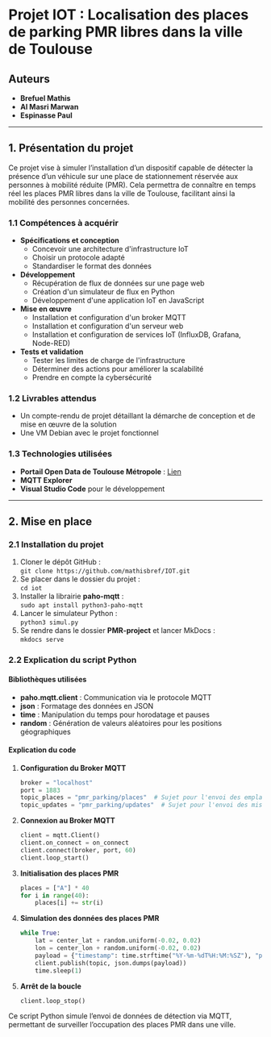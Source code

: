 # Projet IOT : Localisation des places de parking PMR libres dans la ville de Toulouse

## Auteurs
- **Brefuel Mathis**
- **Al Masri Marwan**
- **Espinasse Paul**

---

## 1. Présentation du projet

Ce projet vise à simuler l’installation d’un dispositif capable de détecter la présence d’un véhicule sur une place de stationnement réservée aux personnes à mobilité réduite (PMR). Cela permettra de connaître en temps réel les places PMR libres dans la ville de Toulouse, facilitant ainsi la mobilité des personnes concernées.

### 1.1 Compétences à acquérir

- **Spécifications et conception**
    - Concevoir une architecture d'infrastructure IoT
    - Choisir un protocole adapté
    - Standardiser le format des données
- **Développement**
    - Récupération de flux de données sur une page web
    - Création d'un simulateur de flux en Python
    - Développement d'une application IoT en JavaScript
- **Mise en œuvre**
    - Installation et configuration d'un broker MQTT
    - Installation et configuration d'un serveur web
    - Installation et configuration de services IoT (InfluxDB, Grafana, Node-RED)
- **Tests et validation**
    - Tester les limites de charge de l'infrastructure
    - Déterminer des actions pour améliorer la scalabilité
    - Prendre en compte la cybersécurité

### 1.2 Livrables attendus

- Un compte-rendu de projet détaillant la démarche de conception et de mise en œuvre de la solution
- Une VM Debian avec le projet fonctionnel

### 1.3 Technologies utilisées

- **Portail Open Data de Toulouse Métropole** : [Lien](https://data.toulouse-metropole.fr/explore/?sort=modified)
- **MQTT Explorer**
- **Visual Studio Code** pour le développement

---

## 2. Mise en place

### 2.1 Installation du projet

1. Cloner le dépôt GitHub :  
   `git clone https://github.com/mathisbref/IOT.git`
2. Se placer dans le dossier du projet :  
   `cd iot`
3. Installer la librairie **paho-mqtt** :  
   `sudo apt install python3-paho-mqtt`
4. Lancer le simulateur Python :  
   `python3 simul.py`
5. Se rendre dans le dossier **PMR-project** et lancer MkDocs :  
   `mkdocs serve`

### 2.2 Explication du script Python

#### Bibliothèques utilisées
- **paho.mqtt.client** : Communication via le protocole MQTT
- **json** : Formatage des données en JSON
- **time** : Manipulation du temps pour horodatage et pauses
- **random** : Génération de valeurs aléatoires pour les positions géographiques

#### Explication du code

1. **Configuration du Broker MQTT**
    ```python
    broker = "localhost"
    port = 1883
    topic_places = "pmr_parking/places"  # Sujet pour l'envoi des emplacements initiaux
    topic_updates = "pmr_parking/updates"  # Sujet pour l'envoi des mises à jour de disponibilité
    ```

2. **Connexion au Broker MQTT**
    ```python
    client = mqtt.Client()
    client.on_connect = on_connect
    client.connect(broker, port, 60)
    client.loop_start()
    ```

3. **Initialisation des places PMR**
    ```python
    places = ["A"] * 40
    for i in range(40):
        places[i] += str(i)
    ```

4. **Simulation des données des places PMR**
    ```python
    while True:
        lat = center_lat + random.uniform(-0.02, 0.02)
        lon = center_lon + random.uniform(-0.02, 0.02)
        payload = {"timestamp": time.strftime("%Y-%m-%dT%H:%M:%SZ"), "place_id": place, "latitude": lat, "longitude": lon}
        client.publish(topic, json.dumps(payload))
        time.sleep(1)
    ```

5. **Arrêt de la boucle**
    ```python
    client.loop_stop()
    ```

Ce script Python simule l’envoi de données de détection via MQTT, permettant de surveiller l’occupation des places PMR dans une ville.
